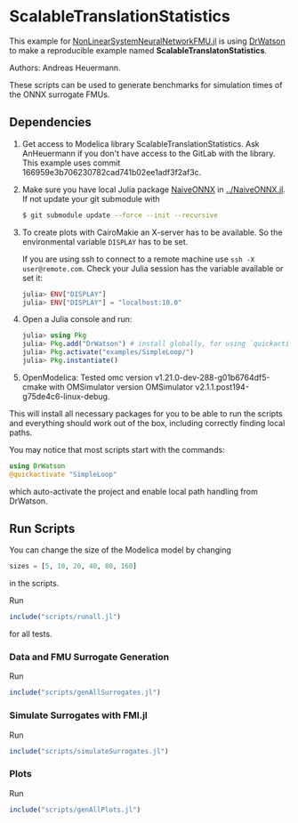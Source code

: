 # ScalableTranslationStatistics

This example for
[NonLinearSystemNeuralNetworkFMU.jl](https://github.com/AnHeuermann/NonLinearSystemNeuralNetworkFMU.jl)
is using [DrWatson](https://juliadynamics.github.io/DrWatson.jl/stable/) to make a
reproducible example named **ScalableTranslatonStatistics**.

Authors: Andreas Heuermann.

These scripts can be used to generate benchmarks for simulation times of the ONNX
surrogate FMUs.

## Dependencies

  1. Get access to Modelica library ScalableTranslationStatistics.
     Ask AnHeuermann if you don't have access to the GitLab with the library.
     This example uses commit 166959e3b706230782cad741b02ee1adf3f2af3c.

  2. Make sure you have local Julia package
     [NaiveONNX](https://github.com/AnHeuermann/NaiveONNX.jl) in [../NaiveONNX.jl](../NaiveONNX.jl).
     If not update your git submodule with

     ```bash
     $ git submodule update --force --init --recursive
     ```

  3. To create plots with CairoMakie an X-server has to be available.
     So the environmental variable `DISPLAY` has to be set.

     If you are using ssh to
     connect to a remote machine use `ssh -X user@remote.com`.
     Check your Julia session has the variable available or set it:
     ```julia
     julia> ENV["DISPLAY"]
     julia> ENV["DISPLAY"] = "localhost:10.0"
     ```

  4. Open a Julia console and run:

     ```julia
     julia> using Pkg
     julia> Pkg.add("DrWatson") # install globally, for using `quickactivate`
     julia> Pkg.activate("examples/SimpleLoop/")
     julia> Pkg.instantiate()
     ```

  5. OpenModelica: Tested omc version v1.21.0-dev-288-g01b6764df5-cmake
     with OMSimulator version OMSimulator v2.1.1.post194-g75de4c6-linux-debug.

This will install all necessary packages for you to be able to run the scripts and
everything should work out of the box, including correctly finding local paths.

You may notice that most scripts start with the commands:
```julia
using DrWatson
@quickactivate "SimpleLoop"
```
which auto-activate the project and enable local path handling from DrWatson.

## Run Scripts

You can change the size of the Modelica model by changing

```julia
sizes = [5, 10, 20, 40, 80, 160]
```

in the scripts.

Run

```julia
include("scripts/runall.jl")
```
 for all tests.

### Data and FMU Surrogate Generation

Run
```julia
include("scripts/genAllSurrogates.jl")
```

### Simulate Surrogates with FMI.jl

Run
```julia
include("scripts/simulateSurrogates.jl")
```

### Plots

Run
```julia
include("scripts/genAllPlots.jl")
```
